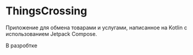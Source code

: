 # ThingsCrossing
Приложение для обмена товарами и услугами, написанное на Kotlin с использованием Jetpack Compose.

В разробтке
